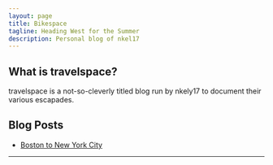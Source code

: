 ```yaml
---
layout: page
title: Bikespace
tagline: Heading West for the Summer
description: Personal blog of nkel17
---
```


## What is travelspace?

travelspace is a not-so-cleverly titled blog run by nkely17 to document their various escapades.

## Blog Posts

- [Boston to New York City](pages/bostonToNYC.md)

---
